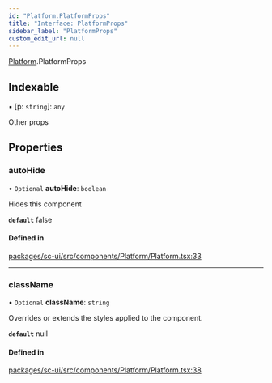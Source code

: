 ```yaml
---
id: "Platform.PlatformProps"
title: "Interface: PlatformProps"
sidebar_label: "PlatformProps"
custom_edit_url: null
---
```


[Platform](../modules/Platform.md).PlatformProps

## Indexable

▪ [p: `string`]: `any`

Other props

## Properties

### autoHide

• `Optional` **autoHide**: `boolean`

Hides this component

**`default`** false

#### Defined in

[packages/sc-ui/src/components/Platform/Platform.tsx:33](https://github.com/selfcommunity/community-ui/blob/1eb776a/packages/sc-ui/src/components/Platform/Platform.tsx#L33)

___

### className

• `Optional` **className**: `string`

Overrides or extends the styles applied to the component.

**`default`** null

#### Defined in

[packages/sc-ui/src/components/Platform/Platform.tsx:38](https://github.com/selfcommunity/community-ui/blob/1eb776a/packages/sc-ui/src/components/Platform/Platform.tsx#L38)
